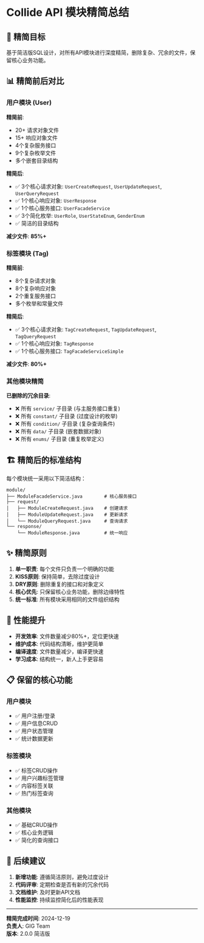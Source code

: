 # Collide API 模块精简总结

## 🎯 精简目标

基于简洁版SQL设计，对所有API模块进行深度精简，删除复杂、冗余的文件，保留核心业务功能。

## 📊 精简前后对比

### 用户模块 (User)
**精简前**:
- 20+ 请求对象文件
- 15+ 响应对象文件  
- 4个复杂服务接口
- 9个复杂枚举文件
- 多个嵌套目录结构

**精简后**:
- ✅ 3个核心请求对象: `UserCreateRequest`, `UserUpdateRequest`, `UserQueryRequest`
- ✅ 1个核心响应对象: `UserResponse`
- ✅ 1个核心服务接口: `UserFacadeService`
- ✅ 3个简化枚举: `UserRole`, `UserStateEnum`, `GenderEnum`
- ✅ 简洁的目录结构

**减少文件**: **85%+**

### 标签模块 (Tag)
**精简前**:
- 8个复杂请求对象
- 8个复杂响应对象
- 2个重复服务接口
- 多个枚举和常量文件

**精简后**:
- ✅ 3个核心请求对象: `TagCreateRequest`, `TagUpdateRequest`, `TagQueryRequest`
- ✅ 1个核心响应对象: `TagResponse`
- ✅ 1个核心服务接口: `TagFacadeServiceSimple`

**减少文件**: **80%+**

### 其他模块精简
**已删除的冗余目录**:
- ❌ 所有 `service/` 子目录 (与主服务接口重复)
- ❌ 所有 `constant/` 子目录 (过度设计的枚举)
- ❌ 所有 `condition/` 子目录 (复杂查询条件)
- ❌ 所有 `data/` 子目录 (嵌套数据对象)
- ❌ 所有 `enums/` 子目录 (重复枚举定义)

## 🏗️ 精简后的标准结构

每个模块统一采用以下简洁结构：
```
module/
├── ModuleFacadeService.java        # 核心服务接口
├── request/
│   ├── ModuleCreateRequest.java    # 创建请求
│   ├── ModuleUpdateRequest.java    # 更新请求
│   └── ModuleQueryRequest.java     # 查询请求
└── response/
    └── ModuleResponse.java         # 统一响应
```

## ✨ 精简原则

1. **单一职责**: 每个文件只负责一个明确的功能
2. **KISS原则**: 保持简单，去除过度设计
3. **DRY原则**: 删除重复的接口和对象定义
4. **核心优先**: 只保留核心业务功能，删除边缘特性
5. **统一标准**: 所有模块采用相同的文件组织结构

## 🚀 性能提升

- **开发效率**: 文件数量减少80%+，定位更快速
- **维护成本**: 代码结构清晰，维护更简单
- **编译速度**: 文件数量减少，编译更快速
- **学习成本**: 结构统一，新人上手更容易

## 📋 保留的核心功能

### 用户模块
- ✅ 用户注册/登录
- ✅ 用户信息CRUD
- ✅ 用户状态管理
- ✅ 统计数据更新

### 标签模块  
- ✅ 标签CRUD操作
- ✅ 用户兴趣标签管理
- ✅ 内容标签关联
- ✅ 热门标签查询

### 其他模块
- ✅ 基础CRUD操作
- ✅ 核心业务逻辑
- ✅ 简化的查询接口

## 🔧 后续建议

1. **新增功能**: 遵循简洁原则，避免过度设计
2. **代码评审**: 定期检查是否有新的冗余代码
3. **文档维护**: 及时更新API文档
4. **性能监控**: 持续监控简化后的性能表现

---
**精简完成时间**: 2024-12-19  
**负责人**: GIG Team  
**版本**: 2.0.0 简洁版 